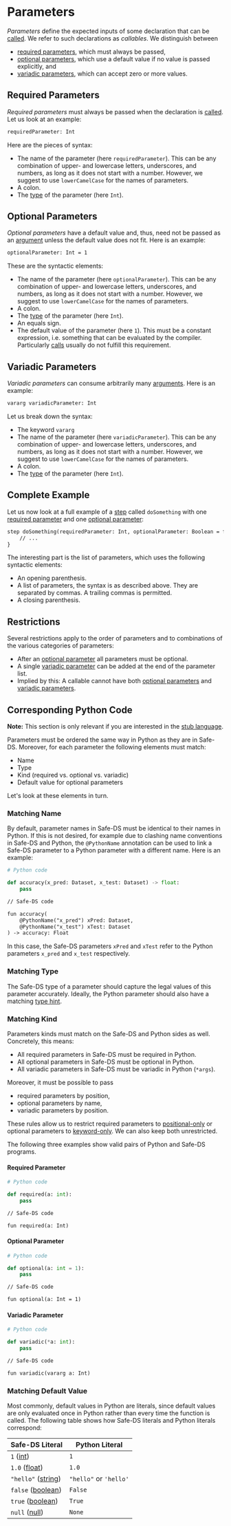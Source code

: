 # Parameters

_Parameters_ define the expected inputs of some declaration that can be [called][calls]. We refer to such declarations as _callables_. We distinguish between

-   [required parameters](#required-parameters), which must always be passed,
-   [optional parameters](#optional-parameters), which use a default value if no value is passed explicitly, and
-   [variadic parameters](#variadic-parameters), which can accept zero or more values.

## Required Parameters

_Required parameters_ must always be passed when the declaration is [called][calls]. Let us look at an example:

```txt
requiredParameter: Int
```

Here are the pieces of syntax:

-   The name of the parameter (here `requiredParameter`). This can be any combination of upper- and lowercase letters, underscores, and numbers, as long as it does not start with a number. However, we suggest to use `lowerCamelCase` for the names of parameters.
-   A colon.
-   The [type][types] of the parameter (here `Int`).

## Optional Parameters

_Optional parameters_ have a default value and, thus, need not be passed as an [argument][calls] unless the default value does not fit. Here is an example:

```txt
optionalParameter: Int = 1
```

These are the syntactic elements:

-   The name of the parameter (here `optionalParameter`). This can be any combination of upper- and lowercase letters, underscores, and numbers, as long as it does not start with a number. However, we suggest to use `lowerCamelCase` for the names of parameters.
-   A colon.
-   The [type][types] of the parameter (here `Int`).
-   An equals sign.
-   The default value of the parameter (here `1`). This must be a constant expression, i.e. something that can be evaluated by the compiler. Particularly [calls][calls] usually do not fulfill this requirement.

## Variadic Parameters

_Variadic parameters_ can consume arbitrarily many [arguments][calls]. Here is an example:

```txt
vararg variadicParameter: Int
```

Let us break down the syntax:

-   The keyword `vararg`
-   The name of the parameter (here `variadicParameter`). This can be any combination of upper- and lowercase letters, underscores, and numbers, as long as it does not start with a number. However, we suggest to use `lowerCamelCase` for the names of parameters.
-   A colon.
-   The [type][types] of the parameter (here `Int`).

## Complete Example

Let us now look at a full example of a [step][steps] called `doSomething` with one [required parameter](#required-parameters) and one [optional parameter](#optional-parameters):

```txt
step doSomething(requiredParameter: Int, optionalParameter: Boolean = false) {
    // ...
}
```

The interesting part is the list of parameters, which uses the following syntactic elements:

-   An opening parenthesis.
-   A list of parameters, the syntax is as described above. They are separated by commas. A trailing commas is permitted.
-   A closing parenthesis.

## Restrictions

Several restrictions apply to the order of parameters and to combinations of the various categories of parameters:

-   After an [optional parameter](#optional-parameters) all parameters must be optional.
-   A single [variadic parameter](#variadic-parameters) can be added at the end of the parameter list.
-   Implied by this: A callable cannot have both [optional parameters](#optional-parameters) and [variadic parameters](#variadic-parameters).

## Corresponding Python Code

**Note:** This section is only relevant if you are interested in the [stub language][stub-language].

Parameters must be ordered the same way in Python as they are in Safe-DS. Moreover, for each parameter the following elements must match:

-   Name
-   Type
-   Kind (required vs. optional vs. variadic)
-   Default value for optional parameters

Let's look at these elements in turn.

### Matching Name

By default, parameter names in Safe-DS must be identical to their names in Python. If this is not desired, for example due to clashing name conventions in Safe-DS and Python, the `@PythonName` annotation can be used to link a Safe-DS parameter to a Python parameter with a different name. Here is an example:

```py
# Python code

def accuracy(x_pred: Dataset, x_test: Dataset) -> float:
    pass
```

```txt
// Safe-DS code

fun accuracy(
    @PythonName("x_pred") xPred: Dataset,
    @PythonName("x_test") xTest: Dataset
) -> accuracy: Float
```

In this case, the Safe-DS parameters `xPred` and `xTest` refer to the Python parameters `x_pred` and `x_test` respectively.

### Matching Type

The Safe-DS type of a parameter should capture the legal values of this parameter accurately. Ideally, the Python parameter should also have a matching [type hint][types-python].

### Matching Kind

Parameters kinds must match on the Safe-DS and Python sides as well. Concretely, this means:

-   All required parameters in Safe-DS must be required in Python.
-   All optional parameters in Safe-DS must be optional in Python.
-   All variadic parameters in Safe-DS must be variadic in Python (`*args`).

Moreover, it must be possible to pass

-   required parameters by position,
-   optional parameters by name,
-   variadic parameters by position.

These rules allow us to restrict required parameters to [positional-only][python-positional-only] or optional parameters to [keyword-only][python-keyword-only]. We can also keep both unrestricted.

The following three examples show valid pairs of Python and Safe-DS programs.

#### Required Parameter

```py
# Python code

def required(a: int):
    pass
```

```txt
// Safe-DS code

fun required(a: Int)
```

#### Optional Parameter

```py
# Python code

def optional(a: int = 1):
    pass
```

```txt
// Safe-DS code

fun optional(a: Int = 1)
```

#### Variadic Parameter

```py
# Python code

def variadic(*a: int):
    pass
```

```txt
// Safe-DS code

fun variadic(vararg a: Int)
```

### Matching Default Value

Most commonly, default values in Python are literals, since default values are only evaluated once in Python rather than every time the function is called. The following table shows how Safe-DS literals and Python literals correspond:

| Safe-DS Literal                       | Python Literal         |
| ------------------------------------- | ---------------------- |
| `1` ([int][int-literals])             | `1`                    |
| `1.0` ([float][float-literals])       | `1.0`                  |
| `"hello"` ([string][string-literals]) | `"hello"` or `'hello'` |
| `false` ([boolean][boolean-literals]) | `False`                |
| `true` ([boolean][boolean-literals])  | `True`                 |
| `null` ([null][null-literals])        | `None`                 |

[types]: types.md
[types-python]: types.md#corresponding-python-code
[steps]: ../pipeline-language/steps.md
[calls]: ../pipeline-language/expressions.md#calls
[stub-language]: ../stub-language/README.md
[int-literals]: ../pipeline-language/expressions.md#int-literals
[float-literals]: ../pipeline-language/expressions.md#float-literals
[string-literals]: ../pipeline-language/expressions.md#string-literals
[boolean-literals]: ../pipeline-language/expressions.md#boolean-literals
[null-literals]: ../pipeline-language/expressions.md#null-literal
[python-keyword-only]: https://peps.python.org/pep-3102/
[python-positional-only]: https://peps.python.org/pep-0570/
